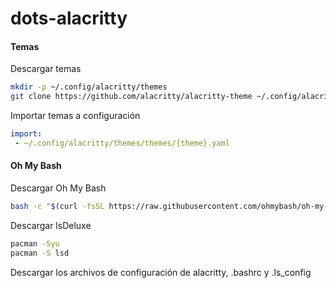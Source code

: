 # dots-alacritty
#### Temas

Descargar temas  
```sh
mkdir -p ~/.config/alacritty/themes
git clone https://github.com/alacritty/alacritty-theme ~/.config/alacritty/themes
```
Importar temas a configuración  
```yaml
import:
 - ~/.config/alacritty/themes/themes/{theme}.yaml
```
#### Oh My Bash
Descargar Oh My Bash  

```sh
bash -c "$(curl -fsSL https://raw.githubusercontent.com/ohmybash/oh-my-bash/master/tools/install.sh)"
```

Descargar lsDeluxe
```sh
pacman -Syu
pacman -S lsd
```
Descargar los archivos de configuración de alacritty, .bashrc y .ls_config

